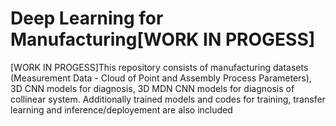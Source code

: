 # Deep Learning for Manufacturing[WORK IN PROGESS]
[WORK IN PROGESS]This repository consists of manufacturing datasets (Measurement Data - Cloud of Point and Assembly Process Parameters), 3D CNN models for diagnosis, 3D MDN CNN models for diagnosis of collinear system. Additionally trained models and codes for training, transfer learning and inference/deployement are also included
